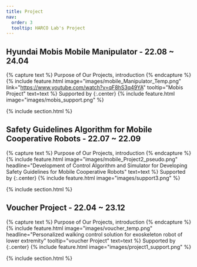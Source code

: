 ```yaml
---
title: Project
nav:
  order: 3
  tooltip: HARCO Lab's Project
---
```




## Hyundai Mobis Mobile Manipulator - 22.08 ~ 24.04
{% capture text %}
Purpose of Our Projects, introduction
{% endcapture %}
{%
  include feature.html
  image="images/mobile_Manipulator_Temp.png"
  link="https://www.youtube.com/watch?v=qF8hS3q49YA"
  tooltip="Mobis Project"
  text=text
%}
Supported by 
{:.center}
{%
  include feature.html
  image="images/mobis_support.png"
%}

{% include section.html %}



## Safety Guidelines Algorithm for Mobile Cooperative Robots - 22.07 ~ 22.09
{% capture text %}
Purpose of Our Projects, introduction
{% endcapture %}
{%
  include feature.html
  image="images/mobile_Project2_pseudo.png"
  headline="Development of Control Algorithm and Simulator for Developing Safety Guidelines for Mobile Cooperative Robots"
  text=text
%}
Supported by 
{:.center}
{%
  include feature.html
  image="images/support3.png"
%}

{% include section.html %}




## Voucher Project - 22.04 ~ 23.12  
{% capture text %}
Purpose of Our Projects, introduction
{% endcapture %}
{%
  include feature.html
  image="images/voucher_temp.png"
  headline="Personalized walking control solution for exoskeleton robot of lower extremity"
  tooltip="voucher Project"
  text=text
%}
Supported by  
{:.center}
{%
  include feature.html
  image="images/project1_support.png"
%}

{% include section.html %}































<!-- {%
  include gallery.html
  style="square"

  image1="images/hexar.png"
  tooltip1="Hexar Humancare"

  image2="images/harc.png"
  tooltip2="harcolab"

  image3="images/kuka_innovation.png"
  tooltip3="After winning the KUKA INNOVATION AWARD 2018"
%} -->
  